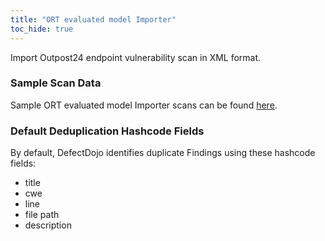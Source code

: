 ```yaml
---
title: "ORT evaluated model Importer"
toc_hide: true
---
```

Import Outpost24 endpoint vulnerability scan in XML format.

### Sample Scan Data
Sample ORT evaluated model Importer scans can be found [here](https://github.com/DefectDojo/django-DefectDojo/tree/master/unittests/scans/ort).

### Default Deduplication Hashcode Fields
By default, DefectDojo identifies duplicate Findings using these hashcode fields:

- title
- cwe
- line
- file path
- description
